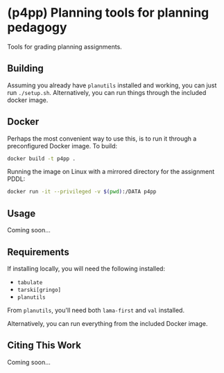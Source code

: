 # (p4pp) Planning tools for planning pedagogy

Tools for grading planning assignments.

## Building

Assuming you already have `planutils` installed and working, you can just run `./setup.sh`. Alternatively, you can run things through the included docker image.

## Docker

Perhaps the most convenient way to use this, is to run it through a preconfigured Docker image. To build:

```bash
docker build -t p4pp .
```

Running the image on Linux with a mirrored directory for the assignment PDDL:

```bash
docker run -it --privileged -v $(pwd):/DATA p4pp
```

## Usage

Coming soon...

## Requirements

If installing locally, you will need the following installed:

- `tabulate`
- `tarski[gringo]`
- `planutils`

From `planutils`, you'll need both `lama-first` and `val` installed.

Alternatively, you can run everything from the included Docker image.

## Citing This Work

Coming soon...

